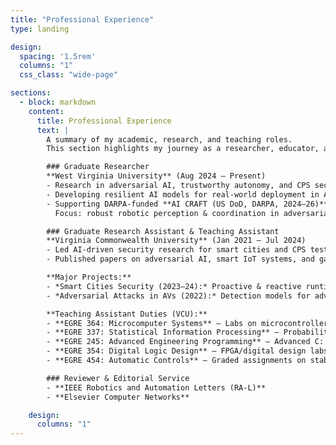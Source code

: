 ```yaml
---
title: "Professional Experience"
type: landing

design:
  spacing: '1.5rem'
  columns: "1"
  css_class: "wide-page"

sections:
  - block: markdown
    content:
      title: Professional Experience
      text: |
        A summary of my academic, research, and teaching roles.  
        This section highlights my journey as a researcher, educator, and practitioner in AI, cybersecurity, CPS, and autonomous vehicles.  

        ### Graduate Researcher  
        **West Virginia University** (Aug 2024 – Present)  
        - Research in adversarial AI, trustworthy autonomy, and CPS security.  
        - Developing resilient AI models for real-world deployment in AVs.  
        - Supporting DARPA-funded **AI CRAFT (US DoD, DARPA, 2024–26)** – Resilient AI & cybersecurity for robotics (Duckietown).  
          Focus: robust robotic perception & coordination in adversarial settings, with vision-based situational awareness (object detection, segmentation, LiDAR-camera fusion).  

        ### Graduate Research Assistant & Teaching Assistant  
        **Virginia Commonwealth University** (Jan 2021 – Jul 2024)  
        - Led AI-driven security research for smart cities and CPS testbeds (OpenCyberCity).  
        - Published papers on adversarial AI, smart IoT systems, and game-theoretic cybersecurity.  

        **Major Projects:**  
        - *Smart Cities Security (2023–24):* Proactive & reactive runtime monitoring, intrusion response under cyberattacks.  
        - *Adversarial Attacks in AVs (2022):* Detection models for adversarial BSM perturbations on DNN maneuver classifiers.  

        **Teaching Assistant Duties (VCU):**  
        - **EGRE 364: Microcomputer Systems** – Labs on microcontrollers, USART comms, stepper motors, line-following robots.  
        - **EGRE 337: Statistical Information Processing** – Probability distributions & statistical modeling → foundation for ML.  
        - **EGRE 245: Advanced Engineering Programming** – Advanced C: pointers, structures, linked lists, stacks, binary search.  
        - **EGRE 354: Digital Logic Design** – FPGA/digital design labs with Vivado.  
        - **EGRE 454: Automatic Controls** – Graded assignments on stability & pole-zero analysis.  

        ### Reviewer & Editorial Service  
        - **IEEE Robotics and Automation Letters (RA-L)**  
        - **Elsevier Computer Networks**  

    design:
      columns: "1"
---
```

